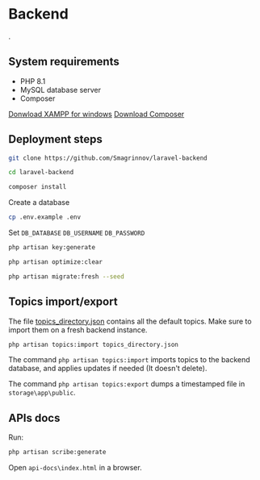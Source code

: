 # Backend

.

## System requirements

- PHP 8.1
- MySQL database server
- Composer

[Donwload XAMPP for windows](https://sourceforge.net/projects/xampp/files/XAMPP%20Windows/8.1.12/)
[Download Composer](https://getcomposer.org/download/)


## Deployment steps

```bash
git clone https://github.com/Smagrinnov/laravel-backend
```

```bash
cd laravel-backend
```

```bash
composer install 
```

Create a database

```bash
cp .env.example .env
```

Set `DB_DATABASE` `DB_USERNAME` `DB_PASSWORD`

```bash
php artisan key:generate
```

```bash
php artisan optimize:clear
```

```bash
php artisan migrate:fresh --seed
```

## Topics import/export

The file [topics_directory.json](./topics_directory.json) contains all the default topics. Make sure to import them on a fresh backend instance.

```bash
php artisan topics:import topics_directory.json
```

The command `php artisan topics:import` imports topics to the backend database, and applies updates if needed (It doesn't delete).

The command `php artisan topics:export` dumps a timestamped file in `storage\app\public`.

## APIs docs

Run:

```bash
php artisan scribe:generate
```

Open `api-docs\index.html` in a browser.
